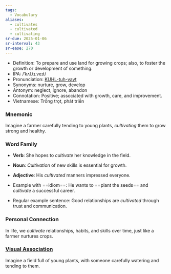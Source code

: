 ```yaml
---
tags:
  - Vocabulary
aliases:
  - cultivates
  - cultivated
  - cultivating
sr-due: 2025-01-06
sr-interval: 43
sr-ease: 270
---
```

- Definition: To prepare and use land for growing crops; also, to foster the growth or development of something.
- IPA: /ˈkʌl.tɪ.veɪt/
- Pronunciation: [KUHL-tuh-vayt](https://www.google.com/search?q=how+to+pronounce+cultivate)
- Synonyms: nurture, grow, develop
- Antonym: neglect, ignore, abandon
- Connotation: Positive; associated with growth, care, and improvement.
- Vietnamese: Trồng trọt, phát triển

### Mnemonic

Imagine a farmer carefully tending to young plants, *cultivating* them to grow strong and healthy.

### Word Family

- **Verb**: She hopes to *cultivate* her knowledge in the field.
- **Noun**: *Cultivation* of new skills is essential for growth.
- **Adjective**: His *cultivated* manners impressed everyone.

- Example with ==idiom==: He wants to ==plant the seeds== and *cultivate* a successful career.
- Regular example sentence: Good relationships are *cultivated* through trust and communication.

### Personal Connection

In life, we *cultivate* relationships, habits, and skills over time, just like a farmer nurtures crops.

### [Visual Association](https://www.google.com/search?tbm=isch&q=cultivate)

Imagine a field full of young plants, with someone carefully watering and tending to them.
